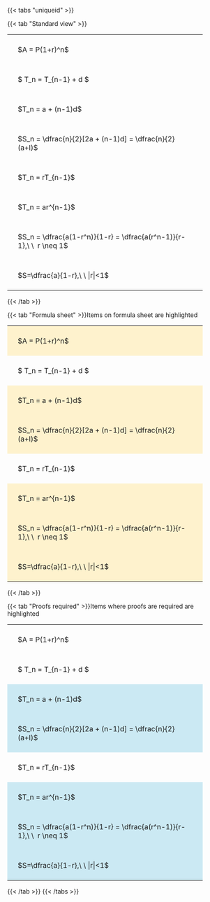 ---
---

{{< tabs "uniqueid" >}}

{{< tab "Standard view" >}}

<style type="text/css">
#T_b649b th.col_heading {
  text-align: left;
  font-size: 1em;
}
#T_b649b td {
  text-align: left;
  font-size: 1em;
  padding: 1.5em;
}
#T_b649b_row0_col0, #T_b649b_row1_col0, #T_b649b_row2_col0, #T_b649b_row3_col0, #T_b649b_row4_col0, #T_b649b_row5_col0, #T_b649b_row6_col0, #T_b649b_row7_col0 {
  width: 400px;
  white-space: pre-wrap;
}
</style>
<table id="T_b649b">
  <thead>
  </thead>
  <tbody>
    <tr>
      <td id="T_b649b_row0_col0" class="data row0 col0" >$A = P(1+r)^n$</td>
    </tr>
    <tr>
      <td id="T_b649b_row1_col0" class="data row1 col0" >$ T_n = T_{n-1} + d $</td>
    </tr>
    <tr>
      <td id="T_b649b_row2_col0" class="data row2 col0" >$T_n = a + (n-1)d$</td>
    </tr>
    <tr>
      <td id="T_b649b_row3_col0" class="data row3 col0" >$S_n = \dfrac{n}{2}[2a + (n-1)d] = \dfrac{n}{2}(a+l)$</td>
    </tr>
    <tr>
      <td id="T_b649b_row4_col0" class="data row4 col0" >$T_n = rT_{n-1}$</td>
    </tr>
    <tr>
      <td id="T_b649b_row5_col0" class="data row5 col0" >$T_n = ar^{n-1}$</td>
    </tr>
    <tr>
      <td id="T_b649b_row6_col0" class="data row6 col0" >$S_n = \dfrac{a(1-r^n)}{1-r} = \dfrac{a(r^n-1)}{r-1},\ \  r \neq 1$</td>
    </tr>
    <tr>
      <td id="T_b649b_row7_col0" class="data row7 col0" >$S=\dfrac{a}{1-r},\ \ |r|<1$</td>
    </tr>
  </tbody>
</table>
{{< /tab >}}

{{< tab "Formula sheet" >}}Items on formula sheet are highlighted
<br>
<style type="text/css">
#T_4e5e8 th.col_heading {
  text-align: left;
  font-size: 1em;
}
#T_4e5e8 td {
  text-align: left;
  font-size: 1em;
  padding: 1.5em;
}
#T_4e5e8_row0_col0, #T_4e5e8_row2_col0, #T_4e5e8_row3_col0, #T_4e5e8_row5_col0, #T_4e5e8_row6_col0, #T_4e5e8_row7_col0 {
  width: 400px;
  background-color: rgba(255,194,10, 0.2);
  white-space: pre-wrap;
}
#T_4e5e8_row1_col0, #T_4e5e8_row4_col0 {
  width: 400px;
  white-space: pre-wrap;
}
</style>
<table id="T_4e5e8">
  <thead>
  </thead>
  <tbody>
    <tr>
      <td id="T_4e5e8_row0_col0" class="data row0 col0" >$A = P(1+r)^n$</td>
    </tr>
    <tr>
      <td id="T_4e5e8_row1_col0" class="data row1 col0" >$ T_n = T_{n-1} + d $</td>
    </tr>
    <tr>
      <td id="T_4e5e8_row2_col0" class="data row2 col0" >$T_n = a + (n-1)d$</td>
    </tr>
    <tr>
      <td id="T_4e5e8_row3_col0" class="data row3 col0" >$S_n = \dfrac{n}{2}[2a + (n-1)d] = \dfrac{n}{2}(a+l)$</td>
    </tr>
    <tr>
      <td id="T_4e5e8_row4_col0" class="data row4 col0" >$T_n = rT_{n-1}$</td>
    </tr>
    <tr>
      <td id="T_4e5e8_row5_col0" class="data row5 col0" >$T_n = ar^{n-1}$</td>
    </tr>
    <tr>
      <td id="T_4e5e8_row6_col0" class="data row6 col0" >$S_n = \dfrac{a(1-r^n)}{1-r} = \dfrac{a(r^n-1)}{r-1},\ \  r \neq 1$</td>
    </tr>
    <tr>
      <td id="T_4e5e8_row7_col0" class="data row7 col0" >$S=\dfrac{a}{1-r},\ \ |r|<1$</td>
    </tr>
  </tbody>
</table>
{{< /tab >}}

{{< tab "Proofs required" >}}Items where proofs are required are highlighted
<br>
<style type="text/css">
#T_e424b th.col_heading {
  text-align: left;
  font-size: 1em;
}
#T_e424b td {
  text-align: left;
  font-size: 1em;
  padding: 1.5em;
}
#T_e424b_row0_col0, #T_e424b_row1_col0, #T_e424b_row4_col0 {
  width: 400px;
  white-space: pre-wrap;
}
#T_e424b_row2_col0, #T_e424b_row3_col0, #T_e424b_row5_col0, #T_e424b_row6_col0, #T_e424b_row7_col0 {
  width: 400px;
  background-color: rgba(0,150,200, 0.2);
  white-space: pre-wrap;
}
</style>
<table id="T_e424b">
  <thead>
  </thead>
  <tbody>
    <tr>
      <td id="T_e424b_row0_col0" class="data row0 col0" >$A = P(1+r)^n$</td>
    </tr>
    <tr>
      <td id="T_e424b_row1_col0" class="data row1 col0" >$ T_n = T_{n-1} + d $</td>
    </tr>
    <tr>
      <td id="T_e424b_row2_col0" class="data row2 col0" >$T_n = a + (n-1)d$</td>
    </tr>
    <tr>
      <td id="T_e424b_row3_col0" class="data row3 col0" >$S_n = \dfrac{n}{2}[2a + (n-1)d] = \dfrac{n}{2}(a+l)$</td>
    </tr>
    <tr>
      <td id="T_e424b_row4_col0" class="data row4 col0" >$T_n = rT_{n-1}$</td>
    </tr>
    <tr>
      <td id="T_e424b_row5_col0" class="data row5 col0" >$T_n = ar^{n-1}$</td>
    </tr>
    <tr>
      <td id="T_e424b_row6_col0" class="data row6 col0" >$S_n = \dfrac{a(1-r^n)}{1-r} = \dfrac{a(r^n-1)}{r-1},\ \  r \neq 1$</td>
    </tr>
    <tr>
      <td id="T_e424b_row7_col0" class="data row7 col0" >$S=\dfrac{a}{1-r},\ \ |r|<1$</td>
    </tr>
  </tbody>
</table>
{{< /tab >}}
{{< /tabs >}}